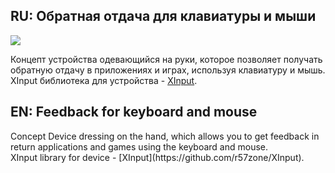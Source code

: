 <h2>RU: Обратная отдача для клавиатуры и мыши</h2>

![](https://github.com/r57zone/Concepts/blob/master/Feedback_for_keyboard_and_mouse.png)<br>

Концепт устройства одевающийся на руки, которое позволяет получать обратную отдачу в приложениях и играх, используя клавиатуру и мышь.<br>
XInput библиотека для устройства - [XInput](https://github.com/r57zone/XInput).
<h2>EN: Feedback for keyboard and mouse</h2>
Concept Device dressing on the hand, which allows you to get feedback in return applications and games using the keyboard and mouse.<br>
XInput library for device -   [XInput](https://github.com/r57zone/XInput).
